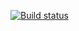 [![Build status](https://ci.appveyor.com/api/projects/status/006jweh5btqopav6?svg=true)](https://ci.appveyor.com/project/Eduardokud/pattern1)